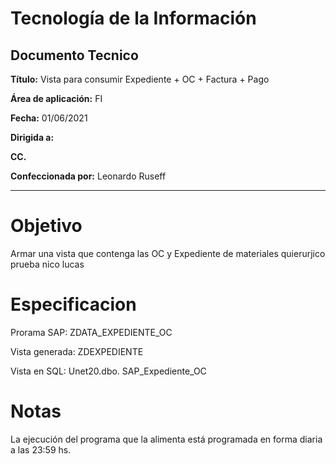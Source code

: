 # Tecnología de la Información
## Documento Tecnico

**Título:** Vista para consumir Expediente + OC + Factura + Pago

**Área de aplicación:**	FI

**Fecha:** 01/06/2021

**Dirigida a:**	

**CC.**	

**Confeccionada por:** Leonardo Ruseff

***

# Objetivo
Armar una vista que contenga las OC y Expediente de materiales quierurjico prueba nico lucas 

# Especificacion
Prorama SAP: ZDATA_EXPEDIENTE_OC

Vista generada: ZDEXPEDIENTE

Vista en SQL: Unet20.dbo. SAP_Expediente_OC

# Notas
La ejecución del programa que la alimenta está programada en forma diaria a las 23:59 hs.